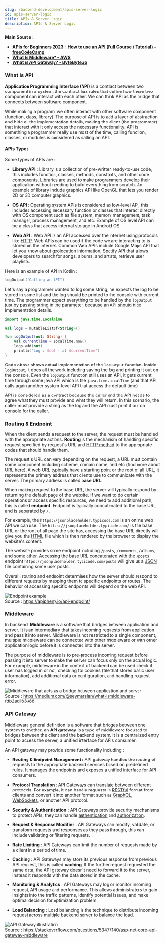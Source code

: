 ```yaml
---
slug: /backend-development/apis-server-logic
id: apis-server-logic
title: APIs & Server Logic
description: APIs & Server Logic
---
```


**Main Source :**

- **[APIs for Beginners 2023 - How to use an API (Full Course / Tutorial) - freeCodeCamp](https://youtu.be/WXsD0ZgxjRw?si=IJAjV5WMFpiaT8n0)**
- **[What Is Middleware? - AWS](https://aws.amazon.com/what-is/middleware/)**
- **[What is API Gateway? - ByteByteGo](https://youtu.be/6ULyxuHKxg8?si=NejEaVJLUUz8jH0x)**

### What is API

**Application Programming Interface (API)** is a contract between two component in a system, the contract has rules that define how these two component can interact with each other. We can think API as the bridge that connects between software component.

While making a program, we often interact with other software component (function, class, library). The purpose of API is to add a layer of abstraction and hide all the implementation details, making the client (the programmer) that interact with it only access the necessary functionality. API is something a programmer really use most of the time, calling function, classes, or modules is considered as calling an API.

#### APIs Types

Some types of APIs are :

- **Library API** : Library is a collection of pre-written ready-to-use code, this includes function, classes, methods, constants, and other code components. Libraries are used to make programmers develop their application without needing to build everything from scratch. An example of library include graphics API like OpenGL that lets you render 2D or 3D computer graphics.

- **OS API** : Operating system APIs is considered as low-level API, this includes accessing necessary function or classes that interact directly with OS component such as file system, memory management, task manager, process management, and etc. Example of OS level API can be a class that access internal storage in Android OS.

- **Web API** : Web API is an API accessed over the internet using protocols like [HTTP](/computer-networking/http-https#http). Web APIs can be used if the code we are interacting to is stored on the internet. Common Web APIs include Google Maps API that let you know about geolocation information, Spotify API that allows developers to search for songs, albums, and artists, retrieve user playlists.

Here is an example of API in Kotlin :

```kotlin
logOutput("Calling an API")
```

Let's say a programmer wanted to log some string, he expects the log to be stored in some list and the log should be printed to the console with current time. The programmer expect everything to be handled by the `logOutput` just by passing string in the parameter, because an API should hide implementation details.

```kotlin
import java.time.LocalTime

val logs = mutableListOf<String>()

fun logOutput(out: String) {
    val currentTime = LocalTime.now()
    logs.add(out)
    println("Log : $out - at $currentTime")
}
```

Code above shows actual implementation of the `logOutput` function. Inside `logOutput`, it does all the work including saving the log and printing it out on the console. Even the `logOutput` function still uses an API, it gets current time through some java API which is the `java.time.LocalTime` (and that API calls again another system-level API that access the default time).

API is considered as a contract because the caller and the API needs to agree what they must provide and what they will return. In this scenario, the caller must provide a string as the log and the API must print it out on console for the caller.

### Routing & Endpoint

When the client sends a request to the server, the request must be handled with the appropriate actions. **Routing** is the mechanism of handling specific request specified by request's URL and [HTTP method](/computer-networking/http-https#http-request--method) to the appropriate codes that should handle them.

The request's URL can vary depending on the request, a URL must contain some component including scheme, domain name, and etc (find more about URL [here](/frontend-web-development/web-url)). A web URL typically have a starting point or the root of all URL, it represents the primary address that clients use to communicate with the server. The primary address is called **base URL**.

When making request to the base URL, the server will typically respond by returning the default page of the website. If we want to do certain operations or access specific resources, we need to add additional path, this is called **endpoint**. Endpoint is typically concatenated to the base URL and is separated by `/`.

For example, the `https://jsonplaceholder.typicode.com` is an online web API we can use. The `https://jsonplaceholder.typicode.com/` is the base URL or the root of all page the site has, accessing the base URL directly will give you the [HTML](/frontend-web-development/html) file which is then rendered by the browser to display the website's content.

The website provides some endpoint including `/posts`, `/comments`, `/albums`, and some other. Accessing the base URL concatenated with the `/posts` endpoint `https://jsonplaceholder.typicode.com/posts` will give us a [JSON](/frontend-web-development/json) file containing some user posts.

Overall, routing and endpoint determines how the server should respond to different requests by mapping them to specific endpoints or routes. The behavior of accessing specific endpoints will depend on the web API.

![Endpoint example](./endpoint.png)  
Source : https://apipheny.io/api-endpoint/

### Middleware

In backend, **Middleware** is a software that bridges between application and server. It is an intermediary that takes incoming requests from application and pass it into server. Middleware is not restricted to a single component, multiple middleware can be connected with other middleware or with other application logic before it is connected into the server.

The purpose of middleware is to pre-process incoming request before passing it into server to make the server can focus only on the actual logic. For example, middleware in the context of backend can be used check if user has logged in or not, checking for cookies (file that stores basic user information), add additional data or configuration, and handling request error.

![Middleware that acts as a bridge between application and server](./middleware.png)  
Source : https://medium.com/@seymarslan/what-ismiddleware-fdb2ad163388

### API Gateway

Middleware general definition is a software that bridges between one system to another, an **API gateway** is a type of middleware focused to bridges between the client and the backend system. It is a centralized entry point to access the server, a unified interface for APIs consumer.

An API gateway may provide some functionality including :

- **Routing & Endpoint Management** : API gateway handles the routing of requests to the appropriate backend services based on predefined rules. It manages the endpoints and exposes a unified interface for API consumers.

- **Protocol Translation** : API Gateways can translate between different protocols. For example, it can handle requests in [RESTful](/backend-development/rest-api) format from clients and convert it into another format such as [GraphQL](/backend-development/graphql), [WebSockets](/backend-development/websocket), or another API protocol.

- **Security & Authentication** : API Gateways provide security mechanisms to protect APIs, they can handle [authentication](/backend-development/authentication) and [authorization](/backend-development/authorization).

- **Request & Response Modifier** : API Gateways can modify, validate, or transform requests and responses as they pass through, this can include validating or filtering requests.

- **Rate Limiting** : API Gateways can limit the number of requests made by a client in a period of time.

- **Caching** : API Gateways may store its previous response from previous API request, this is called **caching**. If the further request requested the same data, the API gateway doesn't need to forward it to the server, instead it responds with the data stored in the cache.

- **Monitoring & Analytics** : API Gateways may log or monitor incoming request, API usage and performance. This allows administrators to gain insights into the traffic patterns, identify potential issues, and make optimal decision for optimization problem.

- **Load Balancing** : Load balancing is the technique to distribute incoming request across multiple backend server to balance the load.

![API Gateway illustration](./api-gateway.png)  
Source : https://stackoverflow.com/questions/53477140/asp-net-core-api-gateway-middleware
